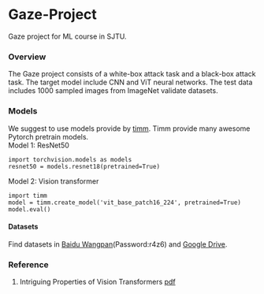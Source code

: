 # Gaze-Project
Gaze project for ML course in SJTU. 

### Overview
The Gaze project consists of a white-box attack task and a black-box attack task. The target model include CNN and ViT neural networks. The test data includes 1000 sampled images from ImageNet validate datasets.   

### Models 
We suggest to use models provide by [timm](https://github.com/rwightman/pytorch-image-models). Timm provide many awesome Pytorch pretrain models.   
Model 1: ResNet50
```
import torchvision.models as models
resnet50 = models.resnet18(pretrained=True)
```
Model 2: Vision transformer
```
import timm
model = timm.create_model('vit_base_patch16_224', pretrained=True)
model.eval()
```

#### Datasets 
Find datasets in [Baidu Wangpan](https://pan.baidu.com/s/1--gi2rJagnGZ3kcY5vQKQg)(Password:r4z6) and [Google Drive](https://drive.google.com/file/d/11DHdogeJbunThQMP8PgORO7kcOggPSD-/view?usp=sharing).

### Reference 
1. Intriguing Properties of Vision Transformers [pdf](https://proceedings.neurips.cc/paper/2021/file/c404a5adbf90e09631678b13b05d9d7a-Paper.pdf)


